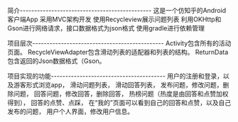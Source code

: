 简介----------------------------------------------
这是一个仿知乎的Android客户端App
采用MVC架构开发
使用Recycleview展示问题列表
利用OKHttp和Gson进行网络请求，接口数据格式为json格式
使用gradle进行依赖管理


项目层次----------------------------------------------
Activity包含所有的活动页面。
RecycleViewAdapter包含滑动列表的适配器和列表的结构。
ReturnData包含返回的Json数据格式（Gson。
 
项目实现的功能----------------------------------------
用户的注册和登录，以及游客形式浏览app，
滑动问题列表，
滑动回答列表，
发布问题，修改问题，删除问题，
回答问题，修改回答，删除回答，
热榜问题（热度是由回答和点赞加权得到），
回答的点赞、点踩，
在“我的”页面可以看到自己的回答和点赞，以及自己发布的问题，
用户个人界面，修改用户信息。


